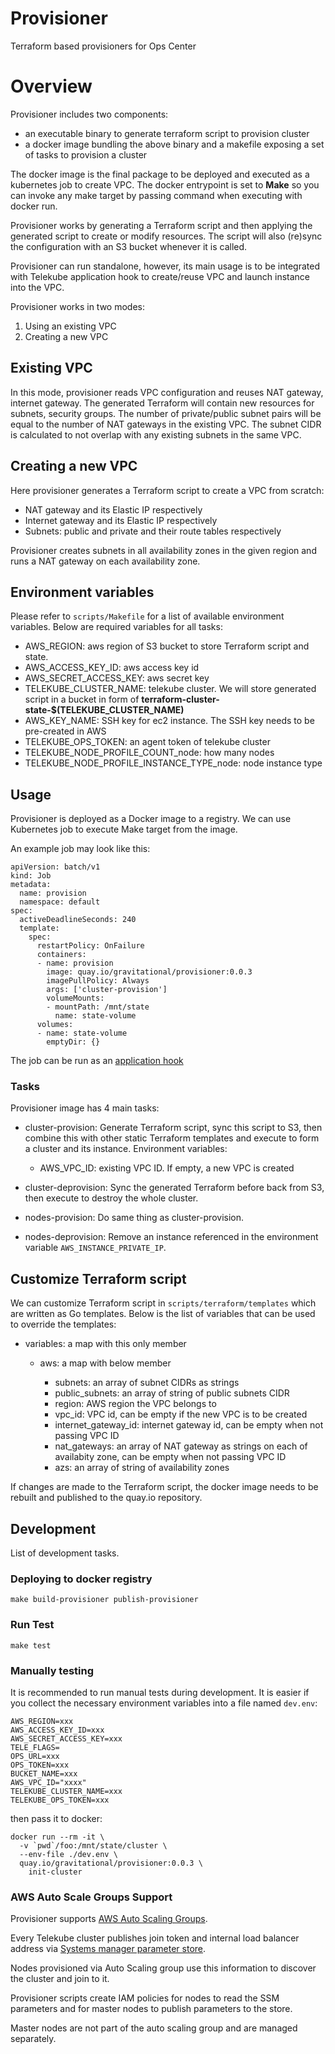 # Provisioner

Terraform based provisioners for Ops Center

# Overview

Provisioner includes two components:

- an executable binary to generate terraform script
  to provision cluster
- a docker image bundling the above binary and a makefile exposing a set
  of tasks to provision a cluster

The docker image is the final package to be deployed and executed as a
kubernetes job to create VPC. The docker entrypoint is set to **Make**
so you can invoke any make target by passing command when executing with
docker run.

Provisioner works by generating a Terraform script and then applying the
generated script to create or modify resources.
The script will also (re)sync the configuration with an S3 bucket
whenever it is called.

Provisioner can run standalone, however, its main usage is to be
integrated with Telekube application hook to create/reuse VPC and launch
instance into the VPC.

Provisioner works in two modes:

1. Using an existing VPC
2. Creating a new VPC

## Existing VPC

In this mode, provisioner reads VPC configuration and reuses NAT gateway,
internet gateway. The generated Terraform will contain new resources for
subnets, security groups. The number of private/public subnet pairs will be
equal to the number of NAT gateways in the existing VPC. The subnet CIDR is
calculated to not overlap with any existing subnets in the same VPC.

## Creating a new VPC

Here provisioner generates a Terraform script to create a VPC from scratch:

  - NAT gateway and its Elastic IP respectively
  - Internet gateway and its Elastic IP respectively
  - Subnets: public and private and their route tables respectively

Provisioner creates subnets in all availability zones in the given region and
runs a NAT gateway on each availability zone.

## Environment variables

Please refer to `scripts/Makefile` for a list of available environment variables.
Below are required variables for all tasks:

* AWS_REGION: aws region of S3 bucket to store Terraform script and
  state.
* AWS_ACCESS_KEY_ID: aws access key id
* AWS_SECRET_ACCESS_KEY: aws secret key
* TELEKUBE_CLUSTER_NAME: telekube cluster. We will store generated
  script in a bucket in form of **terraform-cluster-state-$(TELEKUBE_CLUSTER_NAME)**
* AWS_KEY_NAME: SSH key for ec2 instance. The SSH key needs to be
  pre-created in AWS
* TELEKUBE_OPS_TOKEN: an agent token of telekube cluster
* TELEKUBE_NODE_PROFILE_COUNT_node: how many nodes
* TELEKUBE_NODE_PROFILE_INSTANCE_TYPE_node: node instance type

## Usage

Provisioner is deployed as a Docker image to a registry. We can
use Kubernetes job to execute Make target from the image.

An example job may look like this:

```
apiVersion: batch/v1
kind: Job
metadata:
  name: provision
  namespace: default
spec:
  activeDeadlineSeconds: 240
  template:
    spec:
      restartPolicy: OnFailure
      containers:
      - name: provision
        image: quay.io/gravitational/provisioner:0.0.3
        imagePullPolicy: Always
        args: ['cluster-provision']
        volumeMounts:
        - mountPath: /mnt/state
          name: state-volume
      volumes:
      - name: state-volume
        emptyDir: {}
```

The job can be run as an [application
hook](http://gravitational.com/docs/pack/#application-hooks)

### Tasks

Provisioner image has 4 main tasks:

* cluster-provision: Generate Terraform script, sync this script to S3, then
	combine this with other static Terraform templates and execute to form a cluster
  and its instance. Environment variables:

    * AWS_VPC_ID: existing VPC ID. If empty, a new VPC is created

* cluster-deprovision: Sync the generated Terraform before back from S3,
  then execute to destroy the whole cluster.
* nodes-provision: Do same thing as cluster-provision.
* nodes-deprovision: Remove an instance referenced in the environment
  variable `AWS_INSTANCE_PRIVATE_IP`.

## Customize Terraform script

We can customize Terraform script in `scripts/terraform/templates` which
are written as Go templates. Below is the list of variables that can be
used to override the templates:

* variables: a map with this only member

  * aws: a map with below member

    * subnets: an array of subnet CIDRs as strings
    * public_subnets: an array of string of public subnets CIDR
    * region: AWS region the VPC belongs to
    * vpc_id: VPC id, can be empty  if the new VPC is to be created
    * internet_gateway_id: internet gateway id, can be empty when not
      passing VPC ID
    * nat_gateways: an array of NAT gateway as strings on each of
      availabity zone, can be empty when not passing VPC ID
    * azs: an array of string of availability zones

If changes are made to the Terraform script, the docker image needs to
be rebuilt and published to the quay.io repository.

## Development

List of development tasks.

### Deploying to docker registry

```
make build-provisioner publish-provisioner
```

### Run Test

```
make test
```

### Manually testing

It is recommended to run manual tests during development. It is easier
if you collect the necessary environment variables into a file named
`dev.env`:

```
AWS_REGION=xxx
AWS_ACCESS_KEY_ID=xxx
AWS_SECRET_ACCESS_KEY=xxx
TELE_FLAGS=
OPS_URL=xxx
OPS_TOKEN=xxx
BUCKET_NAME=xxx
AWS_VPC_ID="xxxx"
TELEKUBE_CLUSTER_NAME=xxx
TELEKUBE_OPS_TOKEN=xxx
```

then pass it to docker:

```
docker run --rm -it \
  -v `pwd`/foo:/mnt/state/cluster \
  --env-file ./dev.env \
  quay.io/gravitational/provisioner:0.0.3 \
    init-cluster
```


### AWS Auto Scale Groups Support

Provisioner supports [AWS Auto Scaling Groups](http://docs.aws.amazon.com/autoscaling/latest/userguide/AutoScalingGroup.html).

Every Telekube cluster publishes join token and internal load balancer address via [Systems manager parameter store](http://docs.aws.amazon.com/systems-manager/latest/userguide/systems-manager-paramstore.html).

Nodes provisioned via Auto Scaling group use this information to discover the cluster and join to it.

Provisioner scripts create IAM policies for nodes to read the SSM parameters and for master nodes to publish parameters to the store.

Master nodes are not part of the auto scaling group and are managed separately.



